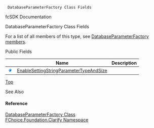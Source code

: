 ﻿     DatabaseParameterFactory Class Fields                                                   

fcSDK Documentation

DatabaseParameterFactory Class Fields

For a list of all members of this type, see [DatabaseParameterFactory members](fcSDK~FChoice.Foundation.Clarify.DatabaseParameterFactory_members.md).

Public Fields

|   | Name | Description |
| --- | --- | --- |
| ![Public Field](dotnetimages/publicField.png) | [EnableSettingStringParameterTypeAndSize](fcSDK~FChoice.Foundation.Clarify.DatabaseParameterFactory~EnableSettingStringParameterTypeAndSize.md) |   |

[Top](#top)

See Also

#### Reference

[DatabaseParameterFactory Class](fcSDK~FChoice.Foundation.Clarify.DatabaseParameterFactory.md)  
[FChoice.Foundation.Clarify Namespace](fcSDK~FChoice.Foundation.Clarify_namespace.md)